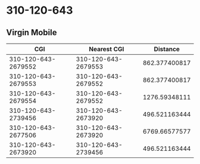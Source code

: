 # 310-120-643
## Virgin Mobile


| CGI | Nearest CGI | Distance |
|-----|-------------|----------|
| 310-120-643-2679552 | 310-120-643-2679553 | 862.377400817 |
| 310-120-643-2679553 | 310-120-643-2679552 | 862.377400817 |
| 310-120-643-2679554 | 310-120-643-2679552 | 1276.59348111 |
| 310-120-643-2739456 | 310-120-643-2673920 | 496.521163444 |
| 310-120-643-2677506 | 310-120-643-2673920 | 6769.66577577 |
| 310-120-643-2673920 | 310-120-643-2739456 | 496.521163444 |
